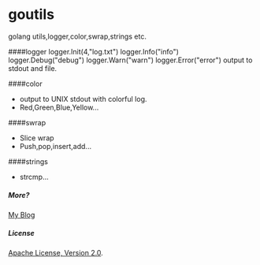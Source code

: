 goutils
=======

golang utils,logger,color,swrap,strings etc.

####logger
	logger.Init(4,"log.txt")
	logger.Info("info")
	logger.Debug("debug")
	logger.Warn("warn")
	logger.Error("error")
output to stdout and file.

####color
- output to UNIX stdout with colorful log.
- Red,Green,Blue,Yellow...

####swrap
- Slice wrap
- Push,pop,insert,add...

####strings
- strcmp...


##### More? 
[My Blog](http://www.lubia.me)

##### License
[Apache License, Version 2.0](http://www.apache.org/licenses/LICENSE-2.0.html).
